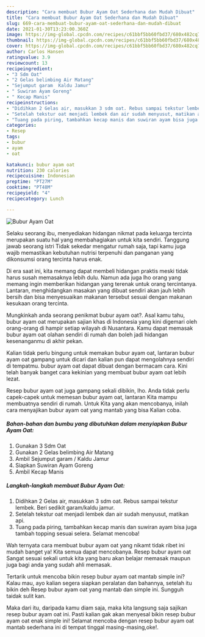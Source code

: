 ```yaml
---
description: "Cara membuat Bubur Ayam Oat Sederhana dan Mudah Dibuat"
title: "Cara membuat Bubur Ayam Oat Sederhana dan Mudah Dibuat"
slug: 669-cara-membuat-bubur-ayam-oat-sederhana-dan-mudah-dibuat
date: 2021-01-30T13:23:00.360Z
image: https://img-global.cpcdn.com/recipes/c61bbf5bb60fbd37/680x482cq70/bubur-ayam-oat-foto-resep-utama.jpg
thumbnail: https://img-global.cpcdn.com/recipes/c61bbf5bb60fbd37/680x482cq70/bubur-ayam-oat-foto-resep-utama.jpg
cover: https://img-global.cpcdn.com/recipes/c61bbf5bb60fbd37/680x482cq70/bubur-ayam-oat-foto-resep-utama.jpg
author: Carlos Hansen
ratingvalue: 3.9
reviewcount: 13
recipeingredient:
- "3 Sdm Oat"
- "2 Gelas belimbing Air Matang"
- "Sejumput garam  Kaldu Jamur"
- " Suwiran Ayam Goreng"
- " Kecap Manis"
recipeinstructions:
- "Didihkan 2 Gelas air, masukkan 3 sdm oat. Rebus sampai tekstur lembek. Beri sedikit garam/kaldu jamur."
- "Setelah tekstur oat menjadi lembek dan air sudah menyusut, matikan api."
- "Tuang pada piring, tambahkan kecap manis dan suwiran ayam bisa juga tambah topping sesuai selera. Selamat mencoba!"
categories:
- Resep
tags:
- bubur
- ayam
- oat

katakunci: bubur ayam oat 
nutrition: 230 calories
recipecuisine: Indonesian
preptime: "PT27M"
cooktime: "PT48M"
recipeyield: "4"
recipecategory: Lunch

---
```



![Bubur Ayam Oat](https://img-global.cpcdn.com/recipes/c61bbf5bb60fbd37/680x482cq70/bubur-ayam-oat-foto-resep-utama.jpg)

Selaku seorang ibu, menyediakan hidangan nikmat pada keluarga tercinta merupakan suatu hal yang membahagiakan untuk kita sendiri. Tanggung jawab seorang istri Tidak sekedar mengatur rumah saja, tapi kamu juga wajib memastikan kebutuhan nutrisi terpenuhi dan panganan yang dikonsumsi orang tercinta harus enak.

Di era  saat ini, kita memang dapat membeli hidangan praktis meski tidak harus susah memasaknya lebih dulu. Namun ada juga lho orang yang memang ingin memberikan hidangan yang terenak untuk orang tercintanya. Lantaran, menghidangkan masakan yang dibuat sendiri akan jauh lebih bersih dan bisa menyesuaikan makanan tersebut sesuai dengan makanan kesukaan orang tercinta. 



Mungkinkah anda seorang penikmat bubur ayam oat?. Asal kamu tahu, bubur ayam oat merupakan sajian khas di Indonesia yang kini digemari oleh orang-orang di hampir setiap wilayah di Nusantara. Kamu dapat memasak bubur ayam oat olahan sendiri di rumah dan boleh jadi hidangan kesenanganmu di akhir pekan.

Kalian tidak perlu bingung untuk memakan bubur ayam oat, lantaran bubur ayam oat gampang untuk dicari dan kalian pun dapat mengolahnya sendiri di tempatmu. bubur ayam oat dapat dibuat dengan bermacam cara. Kini telah banyak banget cara kekinian yang membuat bubur ayam oat lebih lezat.

Resep bubur ayam oat juga gampang sekali dibikin, lho. Anda tidak perlu capek-capek untuk memesan bubur ayam oat, lantaran Kita mampu membuatnya sendiri di rumah. Untuk Kita yang akan mencobanya, inilah cara menyajikan bubur ayam oat yang mantab yang bisa Kalian coba.

<!--inarticleads1-->

##### Bahan-bahan dan bumbu yang dibutuhkan dalam menyiapkan Bubur Ayam Oat:

1. Gunakan 3 Sdm Oat
1. Gunakan 2 Gelas belimbing Air Matang
1. Ambil Sejumput garam / Kaldu Jamur
1. Siapkan  Suwiran Ayam Goreng
1. Ambil  Kecap Manis




<!--inarticleads2-->

##### Langkah-langkah membuat Bubur Ayam Oat:

1. Didihkan 2 Gelas air, masukkan 3 sdm oat. Rebus sampai tekstur lembek. Beri sedikit garam/kaldu jamur.
1. Setelah tekstur oat menjadi lembek dan air sudah menyusut, matikan api.
1. Tuang pada piring, tambahkan kecap manis dan suwiran ayam bisa juga tambah topping sesuai selera. Selamat mencoba!




Wah ternyata cara membuat bubur ayam oat yang nikamt tidak ribet ini mudah banget ya! Kita semua dapat mencobanya. Resep bubur ayam oat Sangat sesuai sekali untuk kita yang baru akan belajar memasak maupun juga bagi anda yang sudah ahli memasak.

Tertarik untuk mencoba bikin resep bubur ayam oat mantab simple ini? Kalau mau, ayo kalian segera siapkan peralatan dan bahannya, setelah itu bikin deh Resep bubur ayam oat yang mantab dan simple ini. Sungguh taidak sulit kan. 

Maka dari itu, daripada kamu diam saja, maka kita langsung saja sajikan resep bubur ayam oat ini. Pasti kalian gak akan menyesal bikin resep bubur ayam oat enak simple ini! Selamat mencoba dengan resep bubur ayam oat mantab sederhana ini di tempat tinggal masing-masing,oke!.

